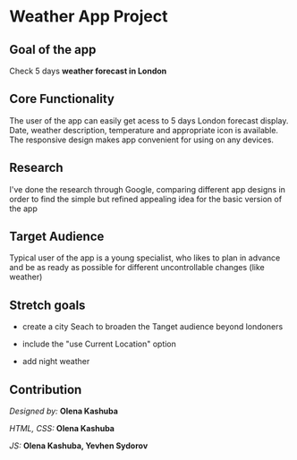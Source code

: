 # Weather App Project


## Goal of the app

Check 5 days **weather forecast in London**


## Core Functionality

The user of the app can easily get acess to 5 days London forecast display. Date, weather description, temperature and appropriate icon is available. The responsive design makes app convenient for using on any devices. 


## Research 

I've done the research through Google, comparing different app designs in order to find the simple but refined appealing idea for the basic version of the app 


## Target Audience 

Typical user of the app is a young specialist, who likes to plan in advance and be as ready as possible for different uncontrollable changes (like weather)


## Stretch goals

* create a city Seach to broaden the Tanget audience beyond londoners

* include the "use Current Location" option

* add night weather


## Contribution

*Designed by:* **Olena Kashuba**

*HTML, CSS:* **Olena Kashuba**

*JS:* **Olena Kashuba, Yevhen Sydorov**